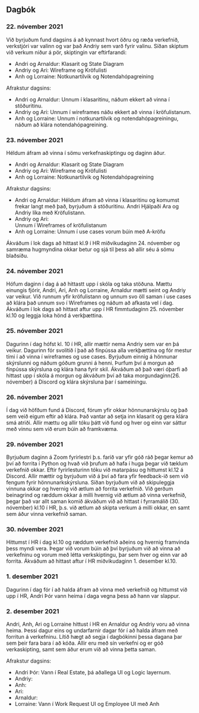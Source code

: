 ## Dagbók
### 22. nóvember 2021
Við byrjuðum fund dagsins á að kynnast hvort öðru og ræða verkefnið, verkstjóri var valinn og var það Andriy sem varð fyrir valinu. Síðan skiptum við verkum niður á pör, skiptingin var eftirfarandi:

* Andri og Arnaldur: 
  Klasarit og State Diagram
* Andriy og Ari:
  Wireframe og Kröfulisti
* Anh og Lorraine: 
  Notkunartilvik og Notendahópagreining

Afrakstur dagsins:
* Andri og Arnaldur:
  Unnum í klasaritinu, náðum ekkert að vinna í stöðuritinu.
* Andriy og Ari: 
  Unnum í wireframes náðu ekkert að vinna í kröfulistanum.
* Anh og Lorraine:
  Unnum í notkunartilvik og notendahópagreiningu, náðum að klára notendahópagreining.

### 23. nóvember 2021
Héldum áfram að vinna í sömu verkefnaskiptingu og daginn áður.

* Andri og Arnaldur: 
  Klasarit og State Diagram 
* Andriy og Ari:
  Wireframe og Kröfulisti
* Anh og Lorraine: 
  Notkunartilvik og Notendahópagreining
  
Afrakstur dagsins:
* Andri og Arnaldur:
  Héldum áfram að vinna í klasaritinu og komumst frekar langt með það, byrjuðum á stöðuritinu. Andri Hjálpaði Ara og Andriy líka með Kröfulistann.
* Andriy og Ari:  
  Unnum í Wireframes of kröfulistanum
* Anh og Lorraine:
  Unnum í use cases vorum búin með A-kröfu

Ákváðum í lok dags að hittast kl.9 í HR miðvikudaginn 24. nóvember og samræma hugmyndina okkar betur og sjá til þess að allir séu á sömu blaðsíðu. 

### 24. nóvember 2021
Hófum daginn í dag á að hittastt upp í skóla og taka stöðuna. Mættu einungis fjórir, Andri, Ari, Anh og Lorraine, Arnaldur mætti seint og Andriy var veikur. Við runnum yfir kröfulistann og unnum svo öll saman í use cases að klára það unnum svo í Wireframes og náðum að afkasta vel í dag. Ákváðum í lok dags að hittast aftur upp í HR fimmtudaginn 25. nóvember kl.10 og leggja loka hönd á verkþættina.

### 25. nóvember 2021
Dagurinn í dag hófst kl. 10 í HR, allir mættir nema Andriy sem var en þá veikur. Dagurinn fór svolítið í það að fínpússa alla verkþættina og fór mestur tími í að vinna í wireframes og use cases. Byrjuðum einnig á hönnunar skýrslunni og náðum góðum grunni á henni. Þurfum því á morgun að fínpússa skýrsluna og klára hana fyrir skil. Ákváðum að það væri óþarfi að hittast upp í skóla á morgun og ákváðum því að taka morgundaginn(26. nóvember) á Discord og klára skýrsluna þar í sameiningu.

### 26. nóvember 2021
Í dag við höfðum fund á Discord, fórum yfir okkar hönnunarskýrslu og það sem veið eigum eftir að klára. Það vantar að setja inn klasarit og gera klára smá atriði. Allir mættu og allir tóku þátt við fund og hver og einn var sáttur með vinnu sem við erum búin að framkvæma. 

### 29. nóvember 2021
Byrjuðum daginn á Zoom fyrirlestri þ.s. farið var yfir góð ráð þegar kemur að því að forrita í Python og hvað við þrufum að hafa í huga þegar við tæklum verkefnið okkar. Eftir fyrirlesturinn tóku við matarpásu og hittumst kl.12 á Discord. Allir mættir og byrjuðum við á því að fara yfir feedback-ið sem við fengum fyrir hönnunarkskýrsluna. Síðan byrjuðum við að skipuleggja vinnuna okkar og hvernig við ætlum að forrita verkefnið. Við gerðum beinagrind og ræddum okkar á milli hvernig við ætlum að vinna verkefnið, þegar það var allt saman komið ákváðum við að hittast í fyrramálið (30. nóvember) kl.10 í HR, þ.s. við ætlum að skipta verkum á milli okkar, en samt sem áður vinna verkefnið saman.

### 30. nóvember 2021
Hittumst í HR í dag kl.10 og ræddum verkefnið aðeins og hvernig framvinda þess myndi vera. Þegar við vorum búin að því byrjuðum við að vinna að verkefninu og vorum með létta verkskiptingu, þar sem hver og einn var að forrita. Ákváðum að hittast aftur í HR miðvikudaginn 1. desember kl.10.

### 1. desember 2021
Dagurinn í dag fór í að halda áfram að vinna með verkefnið og hittumst við upp í HR, Andri Þór vann heima í daga vegna þess að hann var slappur.

### 2. desember 2021
Andri, Anh, Ari og Lorraine hittust í HR en Arnaldur og Andriy voru að vinna heima. Þessi dagur eins og undarfarnir dagar fór í að halda áfram með forritun á verkefninu. Lítið hægt að segja í dagbókinni þessa dagana þar sem þeir fara bara í að kóða. Allir eru með sín verkefni og er góð verkaskipting, samt sem áður erum við að vinna þetta saman. 

Afrakstur dagsins:
* Andri Þór: Vann í Real Estate, þá aðallega UI og Logic layernum.
* Andriy:
* Anh:
* Ari:
* Arnaldur:
* Lorraine: Vann í Work Request UI og Employee UI með Anh